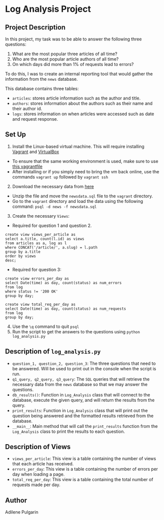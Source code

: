 # Log Analysis Project

## Project Description
In this project, my task was to be able to answer the following three questions:

1. What are the most popular three articles of all time?
2. Who are the most popular article authors of all time?
3. On which days did more than 1% of requests lead to errors?

To do this, I was to create an internal reporting tool that would gather the information from the `news` database.

This database contains three tables:  
* `articles`: stores article information such as the author and title.
* `authors`: stores information about the authors such as their name and their author id.
* `logs`: stores information on when articles were accessed such as date and request response.

## Set Up

1. Install the Linux-based virtual machine. This will require installing [Vagrant](https://www.vagrantup.com/) and [VirtualBox](https://www.virtualbox.org/wiki/Download_Old_Builds_5_1)
  - To ensure that the same working environment is used, make sure to use [this vagrantfile](Vagrantfile)
  - After installing or if you simply need to bring the vm back online, use the commands `vagrant up` followed by `vagrant ssh`
2. Download the necessary data from [here](https://d17h27t6h515a5.cloudfront.net/topher/2016/August/57b5f748_newsdata/newsdata.zip)
  - Unzip the file and move the `newsdata.sql` file to the `vagrant` directory.
  - Go to the `vagrant` directory and load the data using the following command: `psql -d news -f newsdata.sql`
3. Create the necessary `Views`:
  - Required for question 1 and question 2.
  ```
  create view views_per_article as
  select a.title, count(l.id) as views
  from articles as a, log as l
  where CONCAT('/article/', a.slug) = l.path
  group by a.title
  order by views
  desc;
  ```
  - Required for question 3:
  ```
  create view errors_per_day as
  select Date(time) as day, count(status) as num_errors
  from log
  where status != '200 OK'
  group by day;
  ```

  ```
  create view total_req_per_day as
  select Date(time) as day, count(status) as num_requests
  from log
  group by day;
  ```
4. Use the `\q` command to quit `psql`
5. Run the script to get the answers to the questions using `python log_analysis.py`

## Description of `log_analysis.py`
- `question_1, question_2, question_3`: The three questions that need to be answered. Will be used to print out in the console when the script is run.
- `q1_query, q2_query, q3_query`: The `SQL` queries that will retrieve the necessary data from the `news` database so that we may answer the questions.
- `db_results()`: Function in `Log_Analysis` class that will connect to the database, execute the given query, and will return the results from the query.
- `print_results`: Function in `Log_Analysis` class that will print out the question being answered and the formatted results retrieved from the database.
- `__main__`: Main method that will call the `print_results` function from the `Log_Analysis` class to print the results to each question.

## Description of Views
- `views_per_article`: This view is a table containing the number of views that each article has received.
- `errors_per_day`: This view is a table containing the number of errors per day when loading a page.
- `total_req_per_day`: This view is a table containing the total number of requests made per day.

## Author
Adilene Pulgarin
